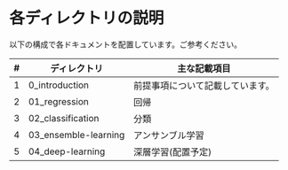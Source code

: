 # 各ディレクトリの説明
以下の構成で各ドキュメントを配置しています。ご参考ください。  

|#|ディレクトリ|主な記載項目|
|---|---|---|
|1|0_introduction|前提事項について記載しています。|
|2|01_regression|回帰|
|3|02_classification|分類|
|4|03_ensemble-learning|アンサンブル学習|
|5|04_deep-learning|深層学習(配置予定)|



